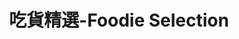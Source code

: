 ---
title: "吃貨精選-Foodie Selection"
description: "探索全台美食競賽，發現在地美味，品嚐競技精神"
keywords:
  - 美食競賽
  - 台灣美食
  - 美食精選
datePublished: "2025-06-30"
dateModified: "2025-07-01"
city: "苗栗縣"
district: "頭份市"
award: "500盤"
year: "所有年份"
page: 1
count: 1

restaurants:
  - name: "斗煥坪水餃館"
    address: "苗栗縣頭份市中正二路210號"
    phone: "037660166"
    geo: "24.680302336757983, 120.9468297837565"
    google_map: "https://maps.app.goo.gl/6oHAV4658nAmiz7R9"
    footinder: "https://footinder.com.tw/%E8%8B%97%E6%A0%97%E7%B8%A3%E9%A0%AD%E4%BB%BD%E5%B8%82/74641/"
    official: "https://www.facebook.com/DHPdumpling/"
    award:
    - name: "500盤"
      year: "2024"
---